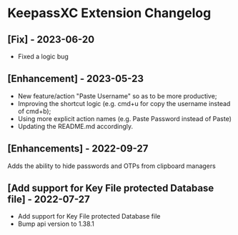 # KeepassXC Extension Changelog

## [Fix] - 2023-06-20

- Fixed a logic bug

## [Enhancement] - 2023-05-23

- New feature/action "Paste Username" so as to be more productive;
- Improving the shortcut logic (e.g. cmd+u for copy the username instead of cmd+b);
- Using more explicit action names (e.g. Paste Password instead of Paste)
- Updating the README.md accordingly.


## [Enhancements] - 2022-09-27

Adds the ability to hide passwords and OTPs from clipboard managers

## [Add support for Key File protected Database file] - 2022-07-27

- Add support for Key File protected Database file
- Bump api version to 1.38.1